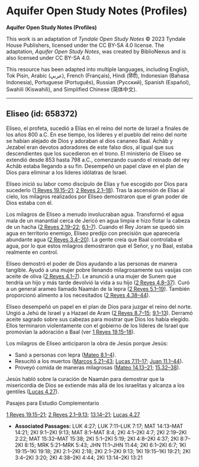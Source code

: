 # Aquifer Open Study Notes (Profiles)

**Aquifer Open Study Notes (Profiles)**

This work is an adaptation of *Tyndale Open Study Notes* © 2023 Tyndale House Publishers, licensed under the CC BY\-SA 4\.0 license. The adaptation, *Aquifer Open Study Notes*, was created by BiblioNexus and is also licensed under CC BY\-SA 4\.0\.

This resource has been adapted into multiple languages, including English, Tok Pisin, Arabic (عربي), French (Français), Hindi (हिंदी), Indonesian (Bahasa Indonesia), Portuguese (Português), Russian (Русский), Spanish (Español), Swahili (Kiswahili), and Simplified Chinese (简体中文).



--------------------------------

## Eliseo (id: 658372)

Eliseo, el profeta, sucedió a Elías en el reino del norte de Israel a finales de los años 800 a.C. En ese tiempo, los líderes y el pueblo del reino del norte se habían alejado de Dios y adoraban al dios cananeo Baal. Achâb y Jezabel eran devotos adoradores de este falso dios, al igual que sus descendientes que los sucedieron en el trono. El ministerio de Eliseo se extendió desde 853 hasta 798 a.C., comenzando cuando el reinado del rey Achâb estaba llegando a su fin. Desempeñó un papel clave en el plan de Dios para eliminar a los líderes idólatras de Israel.

Eliseo inició su labor como discípulo de Elías y fue escogido por Dios para sucederlo ([1 Reyes 19\.15–21](https://ref.ly/1Kgs19:15-1Kgs19:21); [2 Reyes 2\.1–18](https://ref.ly/2Kgs2:1-2Kgs2:18)). Tras la ascensión de Elías al cielo, los milagros realizados por Eliseo demostraron que el gran poder de Dios estaba con él.

Los milagros de Eliseo a menudo involucraban agua. Transformó el agua mala de un manantial cerca de Jericó en agua limpia e hizo flotar la cabeza de un hacha ([2 Reyes 2\.19–22](https://ref.ly/2Kgs2:19-2Kgs2:22); [6\.1–7](https://ref.ly/2Kgs6:1-2Kgs6:7)). Cuando el Rey Joram se quedó sin agua en territorio enemigo, Eliseo predijo con precisión que aparecería abundante agua ([2 Reyes 3\.4–20](https://ref.ly/2Kgs3:4-2Kgs3:20)). La gente creía que Baal controlaba el agua, por lo que estos milagros demostraron que el Señor, y no Baal, estaba realmente en control.

Eliseo demostró el poder de Dios ayudando a las personas de manera tangible. Ayudó a una mujer pobre llenando milagrosamente sus vasijas con aceite de oliva ([2 Reyes 4\.1–7](https://ref.ly/2Kgs4:1-2Kgs4:7)). Le anunció a una mujer de Sunem que tendría un hijo y más tarde devolvió la vida a su hijo ([2 Reyes 4\.8–37](https://ref.ly/2Kgs4:8-2Kgs4:37)). Curó a un general arameo llamado Naamán de la lepra ([2 Reyes 5\.1–19](https://ref.ly/2Kgs5:1-2Kgs5:19)). También proporcionó alimento a los necesitados ([2 Reyes 4\.38–44](https://ref.ly/2Kgs4:38-2Kgs4:44)).

Eliseo desempeñó un papel en el plan de Dios para juzgar el reino del norte. Ungió a Jehú de Israel y a Hazael de Aram ([2 Reyes 8\.7–15](https://ref.ly/2Kgs8:7-2Kgs8:15); [9\.1–13](https://ref.ly/2Kgs9:1-2Kgs9:13)). Derramó aceite sagrado sobre sus cabezas para mostrar que Dios los había elegido. Ellos terminaron violentamente con el gobierno de los líderes de Israel que promovían la adoración a Baal (ver [1 Reyes 19\.15–18](https://ref.ly/1Kgs19:15-1Kgs19:18)).

Los milagros de Eliseo anticiparon la obra de Jesús porque Jesús:

* Sanó a personas con lepra ([Mateo 8\.1–4](https://ref.ly/Matt8:1-Matt8:4)).
* Resucitó a los muertos ([Marcos 5\.21–43](https://ref.ly/Mark5:21-Mark5:43); [Lucas 7\.11–17](https://ref.ly/Luke7:11-Luke7:17); [Juan 11\.1–44](https://ref.ly/John11:1-John11:44)).
* Proveyó comida de maneras milagrosas ([Mateo 14\.13–21](https://ref.ly/Matt14:13-Matt14:21); [15\.32–38](https://ref.ly/Matt15:32-Matt15:38)).

Jesús habló sobre la curación de Naamán para demostrar que la misericordia de Dios se extiende más allá de los israelitas y alcanza a los gentiles ([Lucas 4\.27](https://ref.ly/Luke4:27)).

Pasajes para Estudio Complementario

[1 Reyes 19\.15–21](https://ref.ly/1Kgs19:15-1Kgs19:21); [2 Reyes 2\.1–9\.13](https://ref.ly/2Kgs2:1-2Kgs9:13); [13\.14–21](https://ref.ly/2Kgs13:14-2Kgs13:21); [Lucas 4\.27](https://ref.ly/Luke4:27)

* **Associated Passages:** LUK 4:27; LUK 7:11–LUK 7:17; MAT 14:13–MAT 14:21; 2KI 9:1–2KI 9:13; MAT 8:1–MAT 8:4; 2KI 4:1–2KI 4:7; 2KI 2:19–2KI 2:22; MAT 15:32–MAT 15:38; 2KI 5:1–2KI 5:19; 2KI 4:8–2KI 4:37; 2KI 8:7–2KI 8:15; MRK 5:21–MRK 5:43; JHN 11:1–JHN 11:44; 2KI 6:1–2KI 6:7; 1KI 19:15–1KI 19:18; 2KI 2:1–2KI 2:18; 2KI 2:1–2KI 9:13; 1KI 19:15–1KI 19:21; 2KI 3:4–2KI 3:20; 2KI 4:38–2KI 4:44; 2KI 13:14–2KI 13:21


